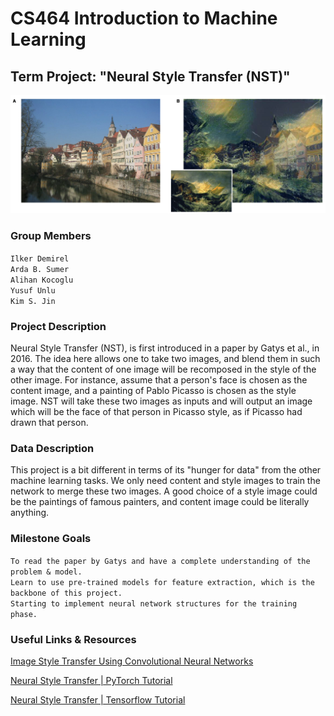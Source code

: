 # CS464 Introduction to Machine Learning
## Term Project:  "Neural Style Transfer (NST)"

![Gatys et al., 2016](example.png)

### Group Members

``Ilker Demirel`` \
``Arda B. Sumer`` \
``Alihan Kocoglu`` \
``Yusuf Unlu`` \
``Kim S. Jin``



### Project Description

Neural Style Transfer (NST), is first introduced in a paper
by Gatys et al., in 2016. The idea here
allows one to take two images, and blend them in such a way
that the content of one image will be recomposed in the style
of the other image. For instance,
assume that a person's face is chosen as the content image,
and a painting of Pablo Picasso is chosen as the style image.
NST will take these two images as inputs and will output an
image which will be the face of that person in Picasso style,
as if Picasso had drawn that person.


### Data Description

This project is a bit different in terms of its
"hunger for data" from the other machine learning tasks.
We only need content and style images to train the network
to merge these two images. A good choice of a style image 
could be the paintings of famous painters, and content image 
could be literally anything.


### Milestone Goals

``To read the paper by Gatys and have a complete understanding of the problem & model.`` \
``Learn to use pre-trained models for feature extraction, which is the backbone of this project.`` \
``Starting to implement neural network structures for the training phase.`` 


### Useful Links & Resources

[Image Style Transfer Using Convolutional Neural Networks](https://www.cv-foundation.org/openaccess/content_cvpr_2016/papers/Gatys_Image_Style_Transfer_CVPR_2016_paper.pdf)

[Neural Style Transfer | PyTorch Tutorial](https://pytorch.org/tutorials/advanced/neural_style_tutorial.html)

[Neural Style Transfer | Tensorflow Tutorial](https://www.tensorflow.org/tutorials/generative/style_transfer)

